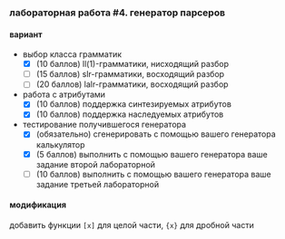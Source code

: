 ### лабораторная работа #4. генератор парсеров

#### вариант
* выбор класса грамматик
  - [x] (10 баллов) ll(1)-грамматики, нисходящий разбор
  - [ ] (15 баллов) slr-грамматики, восходящий разбор
  - [ ] (20 баллов) lalr-грамматики, восходящий разбор
* работа с атрибутами
  - [x] (10 баллов) поддержка синтезируемых атрибутов
  - [x] (10 баллов) поддержка наследуемых атрибутов
* тестирование получившегося генератора
  - [x] (обязательно) сгенерировать с помощью вашего генератора калькулятор
  - [x] (5 баллов) выполнить с помощью вашего генератора ваше задание второй лабораторной
  - [ ] (10 баллов) выполнить с помощью вашего генератора ваше задание третьей лабораторной

#### модификация

добавить функции `[x]` для целой части, `{x}` для дробной части